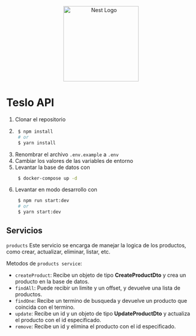 <p align="center">
  <a href="http://nestjs.com/" target="blank"><img src="https://nestjs.com/img/logo-small.svg" width="200" alt="Nest Logo" /></a>
</p>

# Teslo API
1. Clonar el repositorio
2. ```bash
    $ npm install
    # or
    $ yarn install
    ```
3. Renombrar el archivo `.env.example` a `.env`
4. Cambiar los valores de las variables de entorno
5. Levantar la base de datos con 
   ```bash
    $ docker-compose up -d
    ```
6. Levantar en modo desarrollo con 
   ```bash
    $ npm run start:dev
    # or
    $ yarn start:dev
    ```

## Servicios

`products`
Este servicio se encarga de manejar la logica de los productos, como crear, actualizar, eliminar, listar, etc.

Metodos de `products service`:

- `createProduct`: Recibe un objeto de tipo __CreateProductDto__ y crea un producto en la base de datos.
- `findAll`: Puede recibir un limite y un offset, y devuelve una lista de productos.
- `findOne`: Recibe un termino de busqueda y devuelve un producto que coincida con el termino.
- `update`: Recibe un id y un objeto de tipo __UpdateProductDto__ y actualiza el producto con el id especificado.
- `remove`: Recibe un id y elimina el producto con el id especificado.



